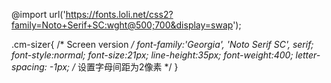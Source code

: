 

@import url('https://fonts.loli.net/css2?family=Noto+Serif+SC:wght@500;700&display=swap');

.cm-sizer{
  /* Screen version */
  font-family:'Georgia', 'Noto Serif SC', serif;
  font-style:normal;
  font-size:21px;
  line-height:35px;
  font-weight:400;
  letter-spacing: -1px; /* 设置字母间距为2像素 */
}